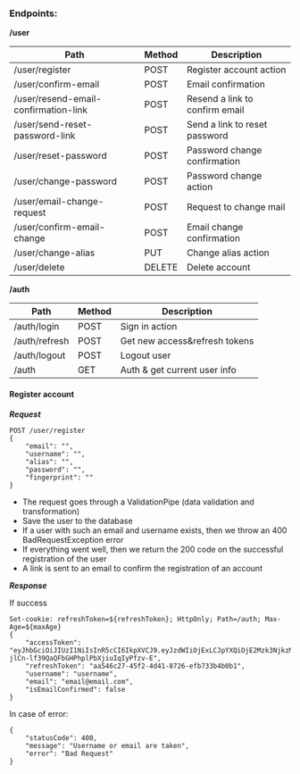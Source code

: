 ### Endpoints:

**/user**

Path | Method | Description
---|---|---
/user/register | POST | Register account action
/user/confirm-email | POST | Email confirmation
/user/resend-email-confirmation-link | POST | Resend a link to confirm email
/user/send-reset-password-link | POST | Send a link to reset password
/user/reset-password | POST | Password change confirmation
/user/change-password | POST | Password change action
/user/email-change-request | POST | Request to change mail
/user/confirm-email-change | POST | Email change confirmation
/user/change-alias | PUT | Change alias action
/user/delete | DELETE | Delete account


**/auth**

Path | Method | Description
---|---|---
/auth/login | POST | Sign in action
/auth/refresh | POST | Get new access&refresh tokens
/auth/logout | POST | Logout user
/auth | GET | Auth & get current user info


#### Register account

***Request***
```
POST /user/register
{
    "email": "",
    "username": "",
    "alias": "",
    "password": "",
    "fingerprint": ""
}
```
- The request goes through a ValidationPipe (data validation and transformation)
- Save the user to the database
- If a user with such an email and username exists, then we throw an 400 BadRequestException error
- If everything went well, then we return the 200 code on the successful registration of the user
- A link is sent to an email to confirm the registration of an account

***Response***

If success
```
Set-cookie: refreshToken=${refreshToken}; HttpOnly; Path=/auth; Max-Age=${maxAge}
{
    "accessToken": "eyJhbGciOiJIUzI1NiIsInR5cCI6IkpXVCJ9.eyJzdWIiOjExLCJpYXQiOjE2Mzk3NjkzMzIsImV4cCI6MTYzOTc3MTEzMn0.WFVEN4-jlCn-lf39QaQFbGHPhplPbXjiuIqIyPfzv-E",
    "refreshToken": "aa546c27-45f2-4d41-8726-efb733b4b0b1",
    "username": "username",
    "email": "email@email.com",
    "isEmailConfirmed": false
}
```

In case of error:
```
{
    "statusCode": 400,
    "message": "Username or email are taken",
    "error": "Bad Request"
}
```


[comment]: <> (```)

[comment]: <> (POST /auth/login)

[comment]: <> ({)

[comment]: <> (    "username": "",)

[comment]: <> (    "password": "",)

[comment]: <> (    "fingerprint": "")

[comment]: <> (})

[comment]: <> (```)

[comment]: <> (```)

[comment]: <> (POST /auth/refresh ## with refresh tokens in cookies or in the body)

[comment]: <> ({)

[comment]: <> (    "fingerprint": "")

[comment]: <> (})

[comment]: <> (```)

[comment]: <> (```)

[comment]: <> (POST /auth/logout ## with refreshToken in cookies or in the body)

[comment]: <> (```)

[comment]: <> (```)

[comment]: <> (GET /auth ## with Bearer token in the Headers)

[comment]: <> (```)

